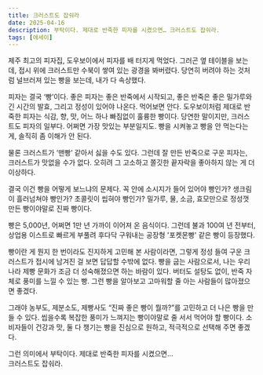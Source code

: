 ```yaml
---
title: 크러스트도 잡숴라
date: 2025-04-16
description: 부탁이다. 제대로 반죽한 피자를 시켰으면… 크러스트도 잡숴라.
tags: [에세이]
---
```


제주 최고의 피자집, 도우보이에서 피자를 배 터지게 먹었다. 그러곤 옆 테이블을 보는데, 접시 위에 크러스트만 수북이 쌓여 있는 광경을 봐버렸다. 당연히 버려야 하는 것처럼 널브러져 있는 빵을 보는데, 내가 다 속상했다.

피자는 결국 ‘빵’이다. 좋은 피자는 좋은 반죽에서 시작되고, 좋은 반죽은 좋은 밀가루와 긴 시간의 발효, 그리고 정성이 있어야 나온다. 먹어보면 안다. 도우보이처럼 제대로 반죽한 피자는 식감, 향, 맛, 어느 하나 빠짐없이 훌륭한 빵이다. 당연한 말이지만, 크러스트도 피자의 일부다. 어쩌면 가장 맛있는 부분일지도. 빵을 시켜놓고 빵을 안 먹는다는 게, 솔직히 좀 이해가 안 된다.

물론 크러스트가 ‘맨빵’ 같아서 싫을 수도 있다. 그런데 잘 만든 반죽으로 구운 피자는, 크러스트가 맛없을 수가 없다. 오히려 그 고소하고 쫄깃한 끝자락을 좋아하지 않는 게 더 이상하다.

결국 이건 빵을 어떻게 보느냐의 문제다. 꼭 안에 소시지가 들어 있어야 빵인가? 생크림이 흘러넘쳐야 빵인가? 초콜릿이 씹혀야 빵인가? 밀가루, 물, 소금, 효모만으로 정성껏 만든 빵이야말로 진짜 빵이다.

빵은 5,000년, 어쩌면 1만 년 가까이 이어져 온 음식이다. 그런데 불과 100여 년 전부터, 상업용 이스트로 빠르게 부풀려 후다닥 구워내는 공장형 '포켓몬빵' 같은 빵이 등장했다.

빵이란 게 뭔지 한 번이라도 진지하게 고민해 본 사람이라면, 그렇게 정성 들여 구운 크러스트가 접시에 남겨진 걸 보면 답답할 수밖에 없다. 빵을 굽는 사람으로서, 나는 우리나라 제빵 문화가 조금 더 성숙해졌으면 하는 바람이 있다. 버터도 설탕도 없이, 반죽 자체로 풍미를 느낄 수 있는 빵. 그런 빵을 알아보고 고마워할 줄 아는 사람들이 많아졌으면 좋겠다.

그래야 농부도, 제분소도, 제빵사도 “진짜 좋은 빵이 뭘까?”를 고민하고 더 나은 빵을 만들 수 있다. 씹을수록 복잡한 풍미가 느껴지는 빵이야말로 줄 서서 먹어야 할 빵이다. 소비자들이 건강과 맛, 둘 다 챙기는 빵을 진심으로 원하고, 적극적으로 선택해 주면 좋겠다. 

그런 의미에서 부탁이다. 제대로 반죽한 피자를 시켰으면…  
크러스트도 잡숴라.
